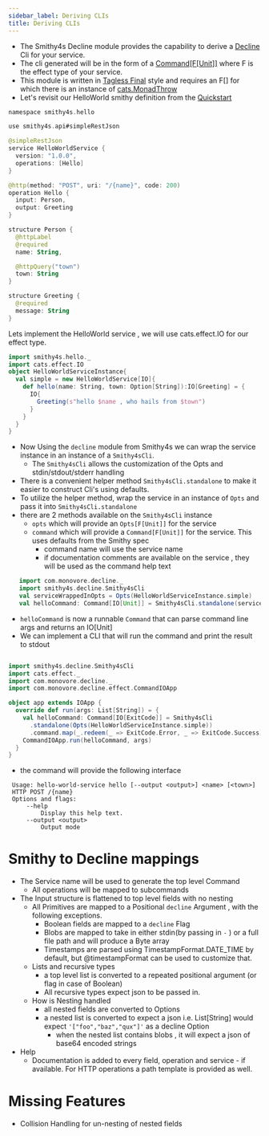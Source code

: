 ```yaml
---
sidebar_label: Deriving CLIs
title: Deriving CLIs
---
```


- The Smithy4s Decline module provides the capability to derive a [Decline](https://ben.kirw.in/decline/) Cli for your service.
- The cli generated will be in the form of a [Command[F[Unit]]](https://ben.kirw.in/decline/usage.html#commands-and-subcommands) where F is the effect type of your service.
- This module is written in [Tagless Final](https://okmij.org/ftp/tagless-final/) style and requires an F[] for which there is an instance of [cats.MonadThrow](https://typelevel.org/cats/api/cats/package$$MonadThrow$.html)  
- Let's revisit our HelloWorld smithy definition from the [Quickstart](../01-overview/02-quickstart.md)

```kotlin
namespace smithy4s.hello

use smithy4s.api#simpleRestJson

@simpleRestJson
service HelloWorldService {
  version: "1.0.0",
  operations: [Hello]
}

@http(method: "POST", uri: "/{name}", code: 200)
operation Hello {
  input: Person,
  output: Greeting
}

structure Person {
  @httpLabel
  @required
  name: String,

  @httpQuery("town")
  town: String
}

structure Greeting {
  @required
  message: String
}
```

Lets implement the HelloWorld service , we will use cats.effect.IO for our effect type.

```scala mdoc:silent
import smithy4s.hello._
import cats.effect.IO
object HelloWorldServiceInstance{
  val simple = new HelloWorldService[IO]{
    def hello(name: String, town: Option[String]):IO[Greeting] = {
      IO{
        Greeting(s"hello $name , who hails from $town")
      }
    }
  }
}
```
 - Now Using the ```decline``` module from Smithy4s we can wrap the service instance in an instance of a `Smithy4sCli`.
    - The `Smithy4sCli` allows the customization of the Opts and stdin/stdout/stderr handling 
 - There is a convenient helper method ```Smithy4sCli.standalone``` to make it easier to construct Cli's using  defaults.
 - To utilize the helper method, wrap the service in an instance of `Opts` and pass it into ```Smithy4sCli.standalone```
 - there are 2 methods available on the ```Smithy4sCli``` instance
    - ```opts``` which will provide an `Opts[F[Unit]]` for the service
    - ```command``` which will provide a `Command[F[Unit]]` for the service. This uses defaults from the Smithy spec
      - command name will use the service name 
      - if documentation comments are available on the service , they will be used as the command help text
```scala mdoc:silent
   import com.monovore.decline._
   import smithy4s.decline.Smithy4sCli
   val serviceWrappedInOpts = Opts(HelloWorldServiceInstance.simple)
   val helloCommand: Command[IO[Unit]] = Smithy4sCli.standalone(serviceWrappedInOpts).command
```   
 - ```helloCommand``` is now a runnable `Command` that can parse command line args and returns an IO[Unit]
 - We can implement a CLI that will run the command and print the result to stdout
```scala mdoc:silent

import smithy4s.decline.Smithy4sCli
import cats.effect._
import com.monovore.decline._
import com.monovore.decline.effect.CommandIOApp

object app extends IOApp {
  override def run(args: List[String]) = {
    val helloCommand: Command[IO[ExitCode]] = Smithy4sCli
      .standalone(Opts(HelloWorldServiceInstance.simple))
      .command.map(_.redeem(_ => ExitCode.Error, _ => ExitCode.Success))
    CommandIOApp.run(helloCommand, args)
  }
}
```
- the command will  provide the following interface 
```
 Usage: hello-world-service hello [--output <output>] <name> [<town>]
 HTTP POST /{name}
 Options and flags:
     --help
         Display this help text.
     --output <output>
         Output mode
```

# Smithy to Decline mappings

   - The Service name will be used to generate the top level Command
     - All operations will be mapped to subcommands
   - The Input structure is flattened to top level fields with no nesting
     - All Primitives are mapped to a Positional `decline` Argument , with the following exceptions.
       - Boolean fields are mapped to a `decline` Flag
       - Blobs are mapped to take in either stdin(by passing in `-` ) or a full file path and will produce a Byte array 
       - Timestamps are parsed using TimestampFormat.DATE_TIME by default, but @timestampFormat can be used to customize that.
     - Lists and recursive types
       - a top level list is converted to a repeated positional argument (or flag in case of Boolean)
       - All recursive types expect json to be passed in.
     - How is Nesting handled
       - all nested fields are converted to Options 
       - a nested list is converted to expect a json i.e. List[String] would expect ```'["foo","baz","qux"]'``` as a decline Option
         - when the nested list contains blobs , it will expect a json of base64 encoded strings 
   - Help
     - Documentation is added to every field, operation and service - if available. For HTTP operations a path template is provided as well.

# Missing Features
   - Collision Handling for un-nesting of nested fields 
